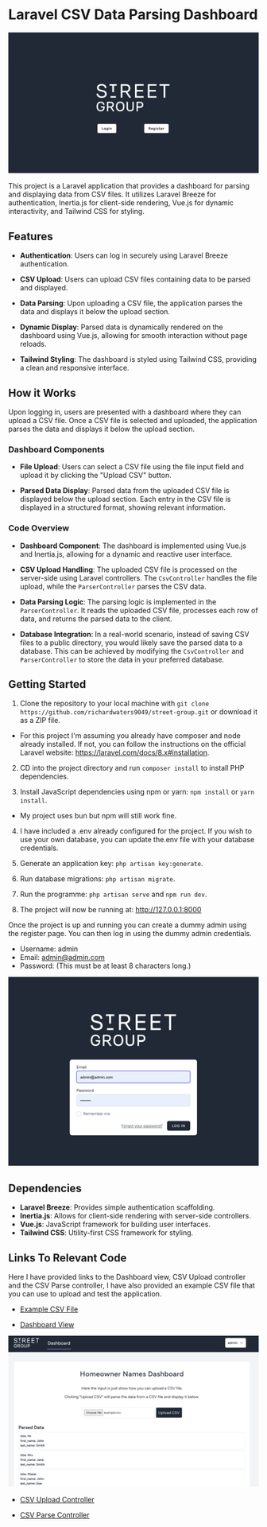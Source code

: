 # Laravel CSV Data Parsing Dashboard

![Home](/public/images/home.png)

This project is a Laravel application that provides a dashboard for parsing and displaying data from CSV files. It utilizes Laravel Breeze for authentication, Inertia.js for client-side rendering, Vue.js for dynamic interactivity, and Tailwind CSS for styling.

## Features

-   **Authentication**: Users can log in securely using Laravel Breeze authentication.

-   **CSV Upload**: Users can upload CSV files containing data to be parsed and displayed.

-   **Data Parsing**: Upon uploading a CSV file, the application parses the data and displays it below the upload section.

-   **Dynamic Display**: Parsed data is dynamically rendered on the dashboard using Vue.js, allowing for smooth interaction without page reloads.

-   **Tailwind Styling**: The dashboard is styled using Tailwind CSS, providing a clean and responsive interface.

## How it Works

Upon logging in, users are presented with a dashboard where they can upload a CSV file. Once a CSV file is selected and uploaded, the application parses the data and displays it below the upload section.

### Dashboard Components

-   **File Upload**: Users can select a CSV file using the file input field and upload it by clicking the "Upload CSV" button.

-   **Parsed Data Display**: Parsed data from the uploaded CSV file is displayed below the upload section. Each entry in the CSV file is displayed in a structured format, showing relevant information.

### Code Overview

-   **Dashboard Component**: The dashboard is implemented using Vue.js and Inertia.js, allowing for a dynamic and reactive user interface.

-   **CSV Upload Handling**: The uploaded CSV file is processed on the server-side using Laravel controllers. The `CsvController` handles the file upload, while the `ParserController` parses the CSV data.

-   **Data Parsing Logic**: The parsing logic is implemented in the `ParserController`. It reads the uploaded CSV file, processes each row of data, and returns the parsed data to the client.

-   **Database Integration**: In a real-world scenario, instead of saving CSV files to a public directory, you would likely save the parsed data to a database. This can be achieved by modifying the `CsvController` and `ParserController` to store the data in your preferred database.

## Getting Started

1. Clone the repository to your local machine with `git clone https://github.com/richardwaters9049/street-group.git` or download it as a ZIP file.

-   For this project I'm assuming you already have composer and node already installed. If not, you can follow the instructions on the official Laravel website: https://laravel.com/docs/8.x#installation.

2. CD into the project directory and run `composer install` to install PHP dependencies.

3. Install JavaScript dependencies using npm or yarn: `npm install` or `yarn install`.

-   My project uses bun but npm will still work fine.

4. I have included a .env already configured for the project. If you wish to use your own database, you can update the.env file with your database credentials.

5. Generate an application key: `php artisan key:generate`.

6. Run database migrations: `php artisan migrate`.

7. Run the programme: `php artisan serve` and `npm run dev`.

8. The project will now be running at: http://127.0.0.1:8000

Once the project is up and running you can create a dummy admin using the register page. You can then log in using the dummy admin credentials.

-   Username: admin
-   Email: admin@admin.com
-   Password: (This must be at least 8 characters long.)

![Login](/public/images/login-page.png)

## Dependencies

-   **Laravel Breeze**: Provides simple authentication scaffolding.
-   **Inertia.js**: Allows for client-side rendering with server-side controllers.
-   **Vue.js**: JavaScript framework for building user interfaces.
-   **Tailwind CSS**: Utility-first CSS framework for styling.

## Links To Relevant Code

Here I have provided links to the Dashboard view, CSV Upload controller and the CSV Parse controller, I have also provided an example CSV file that you can use to upload and test the application.

-   [Example CSV File](https://github.com/richardwaters9049/street-group/blob/main/resources/js/Pages/Dashboard.vue)

-   [Dashboard View](https://github.com/richardwaters9049/street-group/blob/main/resources/js/Pages/Dashboard.vue)

![Dashboard](/public/images/dash.png)

-   [CSV Upload Controller](https://github.com/richardwaters9049/street-group/blob/main/app/Http/Controllers/CsvController.php)

-   [CSV Parse Controller](https://github.com/richardwaters9049/street-group/blob/main/app/Http/Controllers/ParserController.php)
